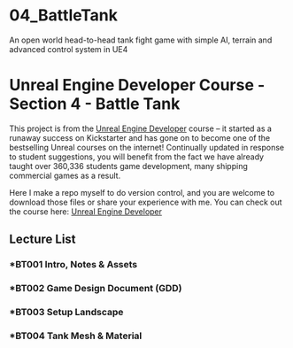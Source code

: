 # 04_BattleTank
An open world head-to-head tank fight game with simple AI, terrain and advanced control system in UE4
# Unreal Engine Developer Course - Section 4 - Battle Tank

This project is from the [Unreal Engine Developer]( http://gdev.tv/urcgithub) course – it started as a runaway success on Kickstarter and has gone on to become one of the bestselling Unreal courses on the internet! Continually updated in response to student suggestions, you will benefit from the fact we have already taught over 360,336 students game development, many shipping commercial games as a result.

Here I make a repo myself to do version control, and you are welcome to download those files or share your experience with me. You can check out the course here: [Unreal Engine Developer]( http://gdev.tv/urcgithub)

## Lecture List

### *BT001 Intro, Notes & Assets ###

### *BT002 Game Design Document (GDD) ###

### *BT003 Setup Landscape ###

### *BT004 Tank Mesh & Material ###
